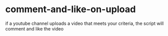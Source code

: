 # comment-and-like-on-upload

if a youtube channel uploads a video that meets your criteria, the script will comment and like the video
